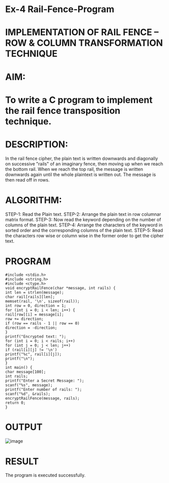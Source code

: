 # Ex-4 Rail-Fence-Program

# IMPLEMENTATION OF RAIL FENCE – ROW & COLUMN TRANSFORMATION TECHNIQUE

# AIM:

# To write a C program to implement the rail fence transposition technique.

# DESCRIPTION:

In the rail fence cipher, the plain text is written downwards and diagonally on successive "rails" of an imaginary fence, then moving up when we reach the bottom rail. When we reach the top rail, the message is written downwards again until the whole plaintext is written out. The message is then read off in rows.

# ALGORITHM:

STEP-1: Read the Plain text.
STEP-2: Arrange the plain text in row columnar matrix format.
STEP-3: Now read the keyword depending on the number of columns of the plain text.
STEP-4: Arrange the characters of the keyword in sorted order and the corresponding columns of the plain text.
STEP-5: Read the characters row wise or column wise in the former order to get the cipher text.

# PROGRAM
```
#include <stdio.h>
#include <string.h>
#include <ctype.h>
void encryptRailFence(char *message, int rails) {
int len = strlen(message);
char rail[rails][len];
memset(rail, '\n', sizeof(rail));
int row = 0, direction = 1;
for (int i = 0; i < len; i++) {
rail[row][i] = message[i];
row += direction;
if (row == rails - 1 || row == 0)
direction = -direction;
}
printf("Encrypted text: ");
for (int i = 0; i < rails; i++)
for (int j = 0; j < len; j++)
if (rail[i][j] != '\n')
printf("%c", rail[i][j]);
printf("\n");
}
int main() {
char message[100];
int rails;
printf("Enter a Secret Message: ");
scanf("%s", message);
printf("Enter number of rails: ");
scanf("%d", &rails);
encryptRailFence(message, rails);
return 0;
}
```

# OUTPUT
![image](https://github.com/user-attachments/assets/8ecd096d-396e-4ae6-8766-67e5d9c07f07)


# RESULT
The program is executed successfully.

